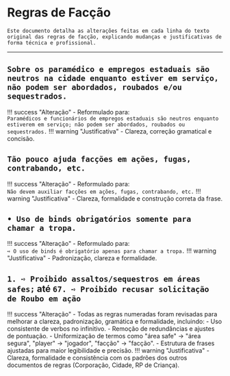 # Regras de Facção

```{note}
Este documento detalha as alterações feitas em cada linha do texto original das regras de facção, explicando mudanças e justificativas de forma técnica e profissional.
```

---

## `Sobre os paramédico e empregos estaduais são neutros na cidade enquanto estiver em serviço, não podem ser abordados, roubados e/ou sequestrados.`

!!! success "Alteração"
    - Reformulado para:  
        `Paramédicos e funcionários de empregos estaduais são neutros enquanto estiverem em serviço; não podem ser abordados, roubados ou sequestrados.`
!!! warning "Justificativa"
    - Clareza, correção gramatical e concisão.

## `Tão pouco ajuda facções em ações, fugas, contrabando, etc.`

!!! success "Alteração"
    - Reformulado para:  
        `Não devem auxiliar facções em ações, fugas, contrabando, etc.`
!!! warning "Justificativa"
    - Clareza, formalidade e construção correta da frase.

## `• Uso de binds obrigatórios somente para chamar a tropa.`

!!! success "Alteração"
    - Reformulado para:  
        `➺ O uso de binds é obrigatório apenas para chamar a tropa.`
!!! warning "Justificativa"
    - Padronização, clareza e formalidade.

## `1. ➺ Proibido assaltos/sequestros em áreas safes;` até `67. ➺ Proibido recusar solicitação de Roubo em ação`

!!! success "Alteração"
    - Todas as regras numeradas foram revisadas para melhorar a clareza, padronização, gramática e formalidade, incluindo:
        - Uso consistente de verbos no infinitivo.
        - Remoção de redundâncias e ajustes de pontuação.
        - Uniformização de termos como "área safe" → "área segura", "player" → "jogador", "facção" → "facção".
        - Estrutura de frases ajustadas para maior legibilidade e precisão.
!!! warning "Justificativa"
    - Clareza, formalidade e consistência com os padrões dos outros documentos de regras (Corporação, Cidade, RP de Criança).
